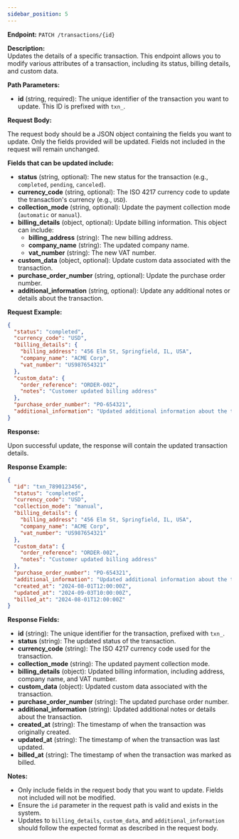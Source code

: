 ```yaml
---
sidebar_position: 5
---
```




**Endpoint:** `PATCH /transactions/{id}`

**Description:**  
Updates the details of a specific transaction. This endpoint allows you to modify various attributes of a transaction, including its status, billing details, and custom data.

**Path Parameters:**

- **id** (string, required): The unique identifier of the transaction you want to update. This ID is prefixed with `txn_`.

**Request Body:**

The request body should be a JSON object containing the fields you want to update. Only the fields provided will be updated. Fields not included in the request will remain unchanged.

**Fields that can be updated include:**

- **status** (string, optional): The new status for the transaction (e.g., `completed`, `pending`, `canceled`).
- **currency_code** (string, optional): The ISO 4217 currency code to update the transaction's currency (e.g., `USD`).
- **collection_mode** (string, optional): Update the payment collection mode (`automatic` or `manual`).
- **billing_details** (object, optional): Update billing information. This object can include:
  - **billing_address** (string): The new billing address.
  - **company_name** (string): The updated company name.
  - **vat_number** (string): The new VAT number.
- **custom_data** (object, optional): Update custom data associated with the transaction.
- **purchase_order_number** (string, optional): Update the purchase order number.
- **additional_information** (string, optional): Update any additional notes or details about the transaction.

**Request Example:**

```json
{
  "status": "completed",
  "currency_code": "USD",
  "billing_details": {
    "billing_address": "456 Elm St, Springfield, IL, USA",
    "company_name": "ACME Corp",
    "vat_number": "US987654321"
  },
  "custom_data": {
    "order_reference": "ORDER-002",
    "notes": "Customer updated billing address"
  },
  "purchase_order_number": "PO-654321",
  "additional_information": "Updated additional information about the transaction."
}
```

**Response:**

Upon successful update, the response will contain the updated transaction details.

**Response Example:**

```json
{
  "id": "txn_7890123456",
  "status": "completed",
  "currency_code": "USD",
  "collection_mode": "manual",
  "billing_details": {
    "billing_address": "456 Elm St, Springfield, IL, USA",
    "company_name": "ACME Corp",
    "vat_number": "US987654321"
  },
  "custom_data": {
    "order_reference": "ORDER-002",
    "notes": "Customer updated billing address"
  },
  "purchase_order_number": "PO-654321",
  "additional_information": "Updated additional information about the transaction.",
  "created_at": "2024-08-01T12:00:00Z",
  "updated_at": "2024-09-03T10:00:00Z",
  "billed_at": "2024-08-01T12:00:00Z"
}
```

**Response Fields:**

- **id** (string): The unique identifier for the transaction, prefixed with `txn_`.
- **status** (string): The updated status of the transaction.
- **currency_code** (string): The ISO 4217 currency code used for the transaction.
- **collection_mode** (string): The updated payment collection mode.
- **billing_details** (object): Updated billing information, including address, company name, and VAT number.
- **custom_data** (object): Updated custom data associated with the transaction.
- **purchase_order_number** (string): The updated purchase order number.
- **additional_information** (string): Updated additional notes or details about the transaction.
- **created_at** (string): The timestamp of when the transaction was originally created.
- **updated_at** (string): The timestamp of when the transaction was last updated.
- **billed_at** (string): The timestamp of when the transaction was marked as billed.

**Notes:**

- Only include fields in the request body that you want to update. Fields not included will not be modified.
- Ensure the `id` parameter in the request path is valid and exists in the system.
- Updates to `billing_details`, `custom_data`, and `additional_information` should follow the expected format as described in the request body.